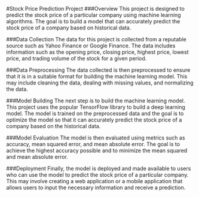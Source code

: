 #Stock Price Prediction Project
###Overview
This project is designed to predict the stock price of a particular company using machine learning algorithms. The goal is to build a model that can accurately predict the stock price of a company based on historical data.

###Data Collection
The data for this project is collected from a reputable source such as Yahoo Finance or Google Finance. The data includes information such as the opening price, closing price, highest price, lowest price, and trading volume of the stock for a given period.

###Data Preprocessing
The data collected is then preprocessed to ensure that it is in a suitable format for building the machine learning model. This may include cleaning the data, dealing with missing values, and normalizing the data.

###Model Building
The next step is to build the machine learning model. This project uses the popular TensorFlow library to build a deep learning model. The model is trained on the preprocessed data and the goal is to optimize the model so that it can accurately predict the stock price of a company based on the historical data.

###Model Evaluation
The model is then evaluated using metrics such as accuracy, mean squared error, and mean absolute error. The goal is to achieve the highest accuracy possible and to minimize the mean squared and mean absolute error.

###Deployment
Finally, the model is deployed and made available to users who can use the model to predict the stock price of a particular company. This may involve creating a web application or a mobile application that allows users to input the necessary information and receive a prediction.
